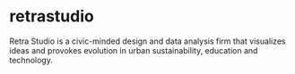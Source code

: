 # retrastudio
Retra Studio is a civic-minded design and data analysis firm that visualizes ideas and provokes evolution in urban sustainability, education and technology.
